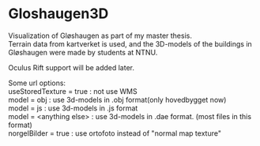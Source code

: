 Gloshaugen3D
============
Visualization of Gløshaugen as part of my master thesis.<br>
Terrain data from kartverket is used, and the 3D-models of 
the buildings in Gløshaugen were made by students at NTNU.

Oculus Rift support will be added later.


Some url options: <br>
useStoredTexture = true : not use WMS <br>
model = obj : use 3d-models in .obj format(only hovedbygget now) <br>
model = js : use 3d-models in .js format <br>
model = \<anything else\> : use 3d-models in .dae format. (most files in this format) <br>
norgeIBilder = true : use ortofoto instead of "normal map texture" <br>
